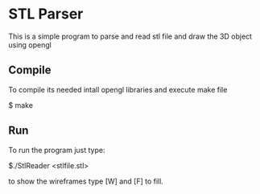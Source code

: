 # STL Parser 

This is a simple program to parse and read stl file and draw the 3D object using opengl

## Compile

To compile its needed intall opengl libraries and execute make file

$ make

## Run

To run the program just type:

$./StlReader <stlfile.stl>

to show the wireframes type [W] and [F] to fill.


